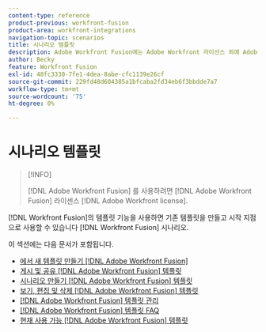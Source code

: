 ```yaml
---
content-type: reference
product-previous: workfront-fusion
product-area: workfront-integrations
navigation-topic: scenarios
title: 시나리오 템플릿
description: Adobe Workfront Fusion에는 Adobe Workfront 라이선스 외에 Adobe Workfront Fusion 라이센스가 필요합니다.
author: Becky
feature: Workfront Fusion
exl-id: 48fc3330-7fe1-4dea-8abe-cfc1139e26cf
source-git-commit: 229fd48d604385a1bfcaba2fd34eb6f3bbdde7a7
workflow-type: tm+mt
source-wordcount: '75'
ht-degree: 0%

---
```


# 시나리오 템플릿

>[!INFO]
>
>[!DNL Adobe Workfront Fusion] 를 사용하려면 [!DNL Adobe Workfront Fusion] 라이센스 [!DNL Adobe Workfront license].

[!DNL Workfront Fusion]의 템플릿 기능을 사용하면 기존 템플릿을 만들고 시작 지점으로 사용할 수 있습니다 [!DNL Workfront Fusion] 시나리오.

이 섹션에는 다음 문서가 포함됩니다.

* [에서 새 템플릿 만들기 [!DNL Adobe Workfront Fusion]](../../../workfront-fusion/scenarios/templates/create-new-fusion-templates.md)
* [게시 및 공유 [!DNL Adobe Workfront Fusion] 템플릿](../../../workfront-fusion/scenarios/templates/publish-and-share-fusion-templates.md)
* [시나리오 만들기 [!DNL Adobe Workfront Fusion] 템플릿](../../../workfront-fusion/scenarios/templates/create-scenarios-with-fusion-templates.md)
* [보기, 편집 및 삭제 [!DNL Adobe Workfront Fusion] 템플릿](../../../workfront-fusion/scenarios/templates/view-edit-and-delete-fusion-templates.md)
* [[!DNL Adobe Workfront Fusion] 템플릿 관리](../../../workfront-fusion/scenarios/templates/fusion-templates-adminstration.md)
* [[!DNL Adobe Workfront Fusion] 템플릿 FAQ](../../../workfront-fusion/scenarios/templates/fusion-templates-faqs.md)
* [현재 사용 가능 [!DNL Adobe Workfront Fusion] 템플릿](../../../workfront-fusion/scenarios/templates/currently-available-fusion-templates.md)
